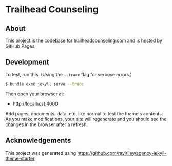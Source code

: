 # Trailhead Counseling

## About

This project is the codebase for trailheadcounseling.com and is hosted by GitHub Pages

## Development

To test, run this. (Using the `--trace` flag for verbose errors.)

```sh
$ bundle exec jekyll serve --trace
```

Then open your browser at:

- http://localhost:4000

Add pages, documents, data, etc. like normal to test the theme's contents. As you make modifications, your site will regenerate and you should see the changes in the browser after a refresh.

## Acknowledgements

This project was generated using https://github.com/raviriley/agency-jekyll-theme-starter
